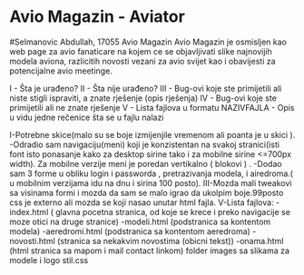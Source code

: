 # Avio Magazin - Aviator
#Selmanovic Abdullah, 17055
Avio Magazin 
Avio Magazin je osmisljen kao web page za avio fanaticare na kojem ce se objavljivati slike najnovijih modela aviona, razlicitih novosti vezani za avio svijet kao i obavijesti za potencijalne avio meetinge.


I  - Šta je urađeno?
II  - Šta nije urađeno?
III - Bug-ovi koje ste primijetili ali niste stigli ispraviti, a znate rješenje (opis rješenja)
IV  - Bug-ovi koje ste primijetili ali ne znate rješenje
V  - Lista fajlova u formatu NAZIVFAJLA - Opis u vidu jedne rečenice šta se u fajlu nalazi

I-Potrebne skice(malo su se boje izmijenjile vremenom ali poanta je u skici ).
-Odradio sam navigaciju(meni) koji je konzistentan na svakoj stranici(isti font isto ponasanje kako za desktop sirine tako i za mobilne sirine <=700px width). Za mobilne verzije meni je poredan vertikalno ( blokovi ) .
-Dodao sam 3 forme u obliku login i passworda , pretrazivanja modela, i airedroma.(  u mobilnim verzijama idu na dnu i sirina 100 posto).
III-Mozda mali tweakovi sa visinama formi i mozda da sam se malo igrao da ukolpim boje.99posto css je externo ali mozda se koji nasao unutar html fajla.
V-Lista fajlova:
  -index.html ( glavna pocetna stranica, od koje se krece i preko navigacije se moze otici na druge stranice) 
  -modeli.html (podstranica sa kontentom modela)
  -aeredromi.html (podstranica sa kontentom aeredroma)
  -novosti.html (stranica sa nekakvim novostima (obicni tekst))
  -onama.html (html stranica sa mapom i mail contact linkom)
  folder images sa slikama za modele i logo
  stil.css

